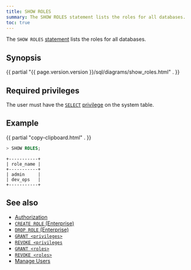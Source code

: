 ```yaml
---
title: SHOW ROLES
summary: The SHOW ROLES statement lists the roles for all databases.
toc: true
---
```


The `SHOW ROLES` [statement](sql-statements.html) lists the roles for all databases.

## Synopsis

<div>
  {{ partial "{{ page.version.version }}/sql/diagrams/show_roles.html" . }}
</div>

## Required privileges

The user must have the [`SELECT`](select-clause.html) [privilege](authorization.html#assign-privileges) on the system table.

## Example

{{ partial "copy-clipboard.html" . }}
~~~ sql
> SHOW ROLES;
~~~

~~~
+-----------+
| role_name |
+-----------+
| admin     |
| dev_ops   |
+-----------+
~~~

## See also

- [Authorization](authorization.html)
- [`CREATE ROLE` (Enterprise)](create-role.html)
- [`DROP ROLE` (Enterprise)](drop-role.html)
- [`GRANT <privileges>`](grant.html)
- [`REVOKE <privileges`](revoke.html)
- [`GRANT <roles>`](grant-roles.html)
- [`REVOKE <roles>`](revoke-roles.html)
- [Manage Users](authorization.html#create-and-manage-users)
